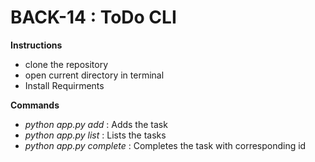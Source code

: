 
# BACK-14 : ToDo CLI

**Instructions**
- clone the repository
- open current directory in terminal
- Install Requirments 

**Commands**
- *python app.py add*  : Adds the task
- *python app.py list* : Lists the tasks
- *python app.py complete <id>* : Completes the task with corresponding id
